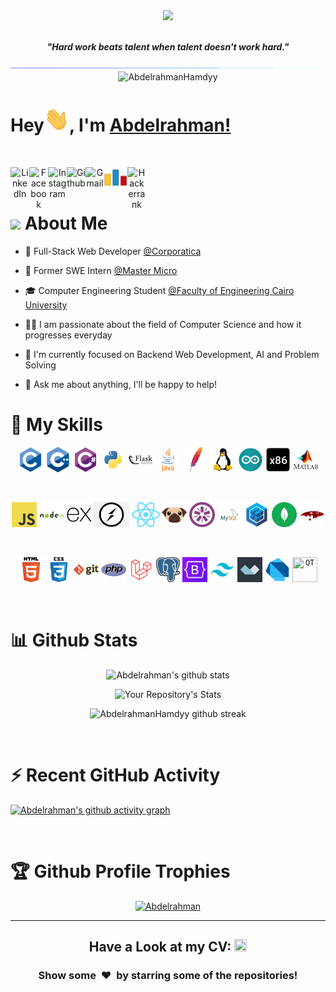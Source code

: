 <div align="center">
  
<img src="https://miro.medium.com/max/2048/1*OohqW5DGh9CQS4hLY5FXzA.png" height="320"/>

<br />
<br />

**_"Hard work beats talent when talent doesn't work hard."_**

<img src="images/neon.gif">

<img src="https://komarev.com/ghpvc/?username=AbdelrahmanHamdyy&label=Profile%20views&color=0e75b6&style=flat" alt="AbdelrahmanHamdyy" />

</div>

# Hey<img src="images/wave.gif" width="40px" height="40px">, I'm [Abdelrahman!](https://www.linkedin.com/in/abdelrahman-hamdy-b42233194/)

<br/>
<div align="center">

<a href="https://www.linkedin.com/in/abdelrahman-hamdy-b42233194/"><img align="left" alt="LinkedIn" width="30px" src="https://user-images.githubusercontent.com/76125650/140648921-7692f46e-76c4-47f6-8c1f-383841428bbe.png" draggable="false" /></a>

  <a href="https://www.facebook.com/abdelrahman.alsayed.9/">
  <img align="left" alt="Facebook" width="30px" src="https://user-images.githubusercontent.com/76125650/139602215-302fea84-764a-45f9-8ca2-d623ede28c3c.png" draggable="false" />
</a>

<a href="https://www.instagram.com/_abdelrahman10/">
  <img align="left" alt="Instagram" width="30px" src="https://user-images.githubusercontent.com/76125650/141382540-72edfb69-b11e-4e61-81fd-9f0653da2162.png" draggable="false" /></a>
  
  <a href="https://github.com/AbdelrahmanHamdyy">
  <img align="left" alt="Github" width="30px" src="https://user-images.githubusercontent.com/76125650/139602266-044d30d7-1ad5-4b59-a0db-bf0777dd8b7a.png" draggable="false" />
</a>

<a href="mailto:abdelrahmanhamdy49@gmail.com">
  <img align="left" alt="Gmail" width="30px" src="https://user-images.githubusercontent.com/76125650/141382583-1354ab1c-10a7-4605-a255-412ee57d2ad7.png" draggable="false" />
</a>

<a href="https://codeforces.com/profile/AbdelrahmanHamdyy">
  <img align="left" alt="Codeforces" width="37px" src="images/codeforces.png" draggable="false" />
</a> 
  
<a href="https://www.hackerrank.com/AbdelrahmanHamdyy?hr_r=1">
  <img align="left" alt="Hackerrank" width="30px" src="https://assets.brandfolder.com/y9ol94wb/v/331198/view@2x.png?v=1591971279" draggable="false" />
</a>

</div>

<br />
<br />

# <img src="https://media.giphy.com/media/VgCDAzcKvsR6OM0uWg/giphy.gif" width="50" draggable="false" > About Me

- 🔭 Full-Stack Web Developer <a href="https://www.corporatica.com/">@Corporatica</a>

- 🔭 Former SWE Intern <a href="https://www.master-micro.com/">@Master Micro</a>

- 🎓 Computer Engineering Student <a href="http://eng.cu.edu.eg/ar/">@Faculty of Engineering Cairo University</a>

- 🏃‍♂️ I am passionate about the field of Computer Science and how it progresses everyday

- 🚧 I'm currently focused on Backend Web Development, AI and Problem Solving

- 💬 Ask me about anything, I'll be happy to help!

# 🧰 My Skills

<div align="center">

<code><img height="40" title="C" src="https://raw.githubusercontent.com/devicons/devicon/master/icons/c/c-original.svg"></code>
<code><img height="40" title="C++" src="https://raw.githubusercontent.com/devicons/devicon/master/icons/cplusplus/cplusplus-original.svg"></code>
<code><img height="40" title="C#" src="https://raw.githubusercontent.com/devicons/devicon/master/icons/csharp/csharp-original.svg"></code>
<code><img height="40" title="Python" src="https://raw.githubusercontent.com/github/explore/80688e429a7d4ef2fca1e82350fe8e3517d3494d/topics/python/python.png"></code>
<code><img height="40" title="Flask" src="https://raw.githubusercontent.com/github/explore/80688e429a7d4ef2fca1e82350fe8e3517d3494d/topics/flask/flask.png"></code>
<code><img height="40" title="Java" src="https://raw.githubusercontent.com/github/explore/80688e429a7d4ef2fca1e82350fe8e3517d3494d/topics/java/java.png"></code>
<code><img height="40" title="Maven" src="https://raw.githubusercontent.com/github/explore/80688e429a7d4ef2fca1e82350fe8e3517d3494d/topics/maven/maven.png"></code>
<code><img height="40" title="Linux" src="https://raw.githubusercontent.com/github/explore/80688e429a7d4ef2fca1e82350fe8e3517d3494d/topics/linux/linux.png"></code>
<code><img height="40" title="Arduino" src="https://raw.githubusercontent.com/github/explore/80688e429a7d4ef2fca1e82350fe8e3517d3494d/topics/arduino/arduino.png"></code>
<code><img height="40" title="Assembly" src="images/asm.png"></code>
<code><img height="40" title="Matlab" src="https://raw.githubusercontent.com/github/explore/80688e429a7d4ef2fca1e82350fe8e3517d3494d/topics/matlab/matlab.png"></code>

<br />
  
<code><img height="40" title="JavaScript" src="https://raw.githubusercontent.com/github/explore/80688e429a7d4ef2fca1e82350fe8e3517d3494d/topics/javascript/javascript.png"></code>
<code><img height="40" title="NodeJS" src="https://raw.githubusercontent.com/devicons/devicon/master/icons/nodejs/nodejs-original-wordmark.svg"></code>
<code><img height="40" title="ExpressJS" src="images/express.svg"></code>
<code><img height="40" title="Socket IO" src="images/socketio.png"></code>
<code><img height="40" title="ReactJS" src="images/react.svg"></code>
<code><img height="40" title="Pug" src="images/pug.svg"></code>
<code><img height="40" title="Jasmine" src="images/jasmine.svg"></code>
<code><img height="40" title="MYSQL" src="https://raw.githubusercontent.com/github/explore/80688e429a7d4ef2fca1e82350fe8e3517d3494d/topics/mysql/mysql.png"></code>
<code><img height="40" title="Sequelize" src="images/sequelize.svg"></code>
<code><img height="40" title="Mongodb" src="images/mongodb.svg"></code>
<code><img height="40" title="Mongoose" src="images/mongoose.png"></code>

<br />
  
<code><img height="40" title="HTML" src="https://raw.githubusercontent.com/github/explore/80688e429a7d4ef2fca1e82350fe8e3517d3494d/topics/html/html.png"></code>
<code><img height="40" title="CSS" src="https://raw.githubusercontent.com/github/explore/80688e429a7d4ef2fca1e82350fe8e3517d3494d/topics/css/css.png"></code>
<code><img height="40" title="Git" src="https://raw.githubusercontent.com/github/explore/80688e429a7d4ef2fca1e82350fe8e3517d3494d/topics/git/git.png"></code>
<code><img height="40" title="PHP" src="https://raw.githubusercontent.com/github/explore/80688e429a7d4ef2fca1e82350fe8e3517d3494d/topics/php/php.png"></code>
<code><img height="40" title="Laravel" src="https://raw.githubusercontent.com/github/explore/80688e429a7d4ef2fca1e82350fe8e3517d3494d/topics/laravel/laravel.png"></code>
<code><img height="40" title="PostgreSQL" src="images/Postgresql.svg"></code>
<code><img height="40" title="Bootstrap" src="images/bootstrap.png"></code>
<code><img height="40" title="Tailwind" src="images/tailwindcss.svg"></code>
<code><img height="40" width="40" title="Alpine JS" src="images/alpine.png"></code>
<code><img height="40" title="Dart" src="https://raw.githubusercontent.com/github/explore/80688e429a7d4ef2fca1e82350fe8e3517d3494d/topics/dart/dart.png"></code>
<code><img src="https://upload.wikimedia.org/wikipedia/commons/0/0b/Qt_logo_2016.svg" title="QT" width="40" height="40"/></code>

</div>

<br />

# 📊 Github Stats

<div align="center">

![Abdelrahman's github stats](https://github-readme-stats.vercel.app/api?username=AbdelrahmanHamdyy&show_icons=true&theme=algolia&count_private=true)

![Your Repository's Stats](https://github-readme-stats.vercel.app/api/top-langs/?username=AbdelrahmanHamdyy&count_private=true&theme=algolia)

![AbdelrahmanHamdyy github streak](https://github-readme-streak-stats.herokuapp.com/?user=AbdelrahmanHamdyy&theme=algolia&include_all_commits=true&count_private=true)

</div>

<br>

# ⚡ Recent GitHub Activity

[![Abdelrahman's github activity graph](https://github-readme-activity-graph.cyclic.app/graph?username=AbdelrahmanHamdyy&theme=react-dark)](https://github.com/AbdelrahmanHamdyy/github-readme-activity-graph)

<br/>

# 🏆 Github Profile Trophies

<p align="center"> <a href="https://github.com/ryo-ma/github-profile-trophy"><img src="https://github-profile-trophy.vercel.app/?username=AbdelrahmanHamdyy&layout=compact&theme=algolia" alt="Abdelrahman" /></a> </p>

<hr>
<h2 align="center">Have a Look at my CV: <a href="https://drive.google.com/file/d/1eI150i-VT5MPoaT52uWaa_2e4An-tZ0A/view?usp=share_link" target="_blank"> <img src="https://img.icons8.com/external-itim2101-lineal-color-itim2101/64/000000/external-resume-human-resources-itim2101-lineal-color-itim2101-1.png"  height="20" width="20" > </a>  </h2>
<h3 align="center">Show some &nbsp;❤️&nbsp; by starring some of the repositories!</h3>
